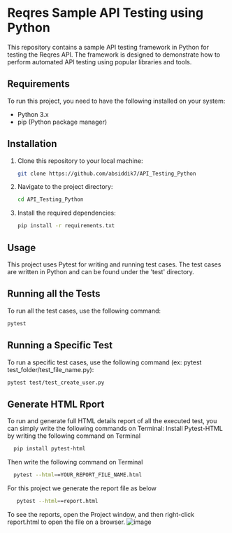 # Reqres Sample API Testing using Python
This repository contains a sample API testing framework in Python for testing the Reqres API. The framework is designed to demonstrate how to perform automated API testing using popular libraries and tools.

## Requirements
To run this project, you need to have the following installed on your system:
</br>
- Python 3.x
- pip (Python package manager)

## Installation
1. Clone this repository to your local machine:

   ```bash
   git clone https://github.com/absiddik7/API_Testing_Python
   ```

2. Navigate to the project directory:
   ```bash
   cd API_Testing_Python
   ```
4. Install the required dependencies:
    ```bash
   pip install -r requirements.txt
    ```
   
## Usage
This project uses Pytest for writing and running test cases. The test cases are written in Python and can be found under the 'test' directory.

## Running all the Tests
   To run all the test cases, use the following command:
   ```bash
   pytest
   ```
      
## Running a Specific Test
To run a specific test cases, use the following command (ex: pytest test_folder/test_file_name.py):
```bash
pytest test/test_create_user.py
```
## Generate HTML Rport
To run and generate full HTML details report of all the executed test, you can simply write the following commands on Terminal:
Install Pytest-HTML by writing the following command on Terminal
 ```bash
   pip install pytest-html
   ```
Then write the following command on Terminal
 ```bash
   pytest --html==YOUR_REPORT_FILE_NAME.html
   ```
For this project we generate the report file as below
```bash
   pytest --html==report.html
   ```
To see the reports, open the Project window, and then right-click report.html to open the file on a browser.
![image](https://github.com/absiddik7/API_Testing_Python/assets/49263226/a282b432-2fcb-4f39-b02c-3f5357066168)



